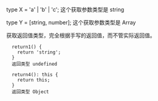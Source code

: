 type X = 'a' | 'b' | 'c';
这个获取参数类型是 string

type Y = [string, number];
这个获取参数类型是 Array

获取返回值类型，完全根据手写的返回值，而不管实际返回值。

      return1() {
        return 'string';
      }
      返回类型 undefined

      return4(): this {
        return this;
      }
      返回类型 Object

